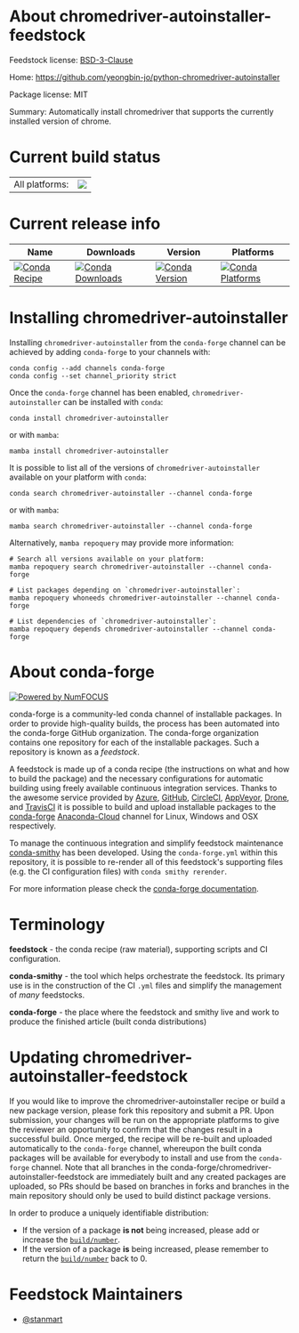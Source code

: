 About chromedriver-autoinstaller-feedstock
==========================================

Feedstock license: [BSD-3-Clause](https://github.com/conda-forge/chromedriver-autoinstaller-feedstock/blob/main/LICENSE.txt)

Home: https://github.com/yeongbin-jo/python-chromedriver-autoinstaller

Package license: MIT

Summary: Automatically install chromedriver that supports the currently installed version of chrome.

Current build status
====================


<table><tr><td>All platforms:</td>
    <td>
      <a href="https://dev.azure.com/conda-forge/feedstock-builds/_build/latest?definitionId=18145&branchName=main">
        <img src="https://dev.azure.com/conda-forge/feedstock-builds/_apis/build/status/chromedriver-autoinstaller-feedstock?branchName=main">
      </a>
    </td>
  </tr>
</table>

Current release info
====================

| Name | Downloads | Version | Platforms |
| --- | --- | --- | --- |
| [![Conda Recipe](https://img.shields.io/badge/recipe-chromedriver--autoinstaller-green.svg)](https://anaconda.org/conda-forge/chromedriver-autoinstaller) | [![Conda Downloads](https://img.shields.io/conda/dn/conda-forge/chromedriver-autoinstaller.svg)](https://anaconda.org/conda-forge/chromedriver-autoinstaller) | [![Conda Version](https://img.shields.io/conda/vn/conda-forge/chromedriver-autoinstaller.svg)](https://anaconda.org/conda-forge/chromedriver-autoinstaller) | [![Conda Platforms](https://img.shields.io/conda/pn/conda-forge/chromedriver-autoinstaller.svg)](https://anaconda.org/conda-forge/chromedriver-autoinstaller) |

Installing chromedriver-autoinstaller
=====================================

Installing `chromedriver-autoinstaller` from the `conda-forge` channel can be achieved by adding `conda-forge` to your channels with:

```
conda config --add channels conda-forge
conda config --set channel_priority strict
```

Once the `conda-forge` channel has been enabled, `chromedriver-autoinstaller` can be installed with `conda`:

```
conda install chromedriver-autoinstaller
```

or with `mamba`:

```
mamba install chromedriver-autoinstaller
```

It is possible to list all of the versions of `chromedriver-autoinstaller` available on your platform with `conda`:

```
conda search chromedriver-autoinstaller --channel conda-forge
```

or with `mamba`:

```
mamba search chromedriver-autoinstaller --channel conda-forge
```

Alternatively, `mamba repoquery` may provide more information:

```
# Search all versions available on your platform:
mamba repoquery search chromedriver-autoinstaller --channel conda-forge

# List packages depending on `chromedriver-autoinstaller`:
mamba repoquery whoneeds chromedriver-autoinstaller --channel conda-forge

# List dependencies of `chromedriver-autoinstaller`:
mamba repoquery depends chromedriver-autoinstaller --channel conda-forge
```


About conda-forge
=================

[![Powered by
NumFOCUS](https://img.shields.io/badge/powered%20by-NumFOCUS-orange.svg?style=flat&colorA=E1523D&colorB=007D8A)](https://numfocus.org)

conda-forge is a community-led conda channel of installable packages.
In order to provide high-quality builds, the process has been automated into the
conda-forge GitHub organization. The conda-forge organization contains one repository
for each of the installable packages. Such a repository is known as a *feedstock*.

A feedstock is made up of a conda recipe (the instructions on what and how to build
the package) and the necessary configurations for automatic building using freely
available continuous integration services. Thanks to the awesome service provided by
[Azure](https://azure.microsoft.com/en-us/services/devops/), [GitHub](https://github.com/),
[CircleCI](https://circleci.com/), [AppVeyor](https://www.appveyor.com/),
[Drone](https://cloud.drone.io/welcome), and [TravisCI](https://travis-ci.com/)
it is possible to build and upload installable packages to the
[conda-forge](https://anaconda.org/conda-forge) [Anaconda-Cloud](https://anaconda.org/)
channel for Linux, Windows and OSX respectively.

To manage the continuous integration and simplify feedstock maintenance
[conda-smithy](https://github.com/conda-forge/conda-smithy) has been developed.
Using the ``conda-forge.yml`` within this repository, it is possible to re-render all of
this feedstock's supporting files (e.g. the CI configuration files) with ``conda smithy rerender``.

For more information please check the [conda-forge documentation](https://conda-forge.org/docs/).

Terminology
===========

**feedstock** - the conda recipe (raw material), supporting scripts and CI configuration.

**conda-smithy** - the tool which helps orchestrate the feedstock.
                   Its primary use is in the construction of the CI ``.yml`` files
                   and simplify the management of *many* feedstocks.

**conda-forge** - the place where the feedstock and smithy live and work to
                  produce the finished article (built conda distributions)


Updating chromedriver-autoinstaller-feedstock
=============================================

If you would like to improve the chromedriver-autoinstaller recipe or build a new
package version, please fork this repository and submit a PR. Upon submission,
your changes will be run on the appropriate platforms to give the reviewer an
opportunity to confirm that the changes result in a successful build. Once
merged, the recipe will be re-built and uploaded automatically to the
`conda-forge` channel, whereupon the built conda packages will be available for
everybody to install and use from the `conda-forge` channel.
Note that all branches in the conda-forge/chromedriver-autoinstaller-feedstock are
immediately built and any created packages are uploaded, so PRs should be based
on branches in forks and branches in the main repository should only be used to
build distinct package versions.

In order to produce a uniquely identifiable distribution:
 * If the version of a package **is not** being increased, please add or increase
   the [``build/number``](https://docs.conda.io/projects/conda-build/en/latest/resources/define-metadata.html#build-number-and-string).
 * If the version of a package **is** being increased, please remember to return
   the [``build/number``](https://docs.conda.io/projects/conda-build/en/latest/resources/define-metadata.html#build-number-and-string)
   back to 0.

Feedstock Maintainers
=====================

* [@stanmart](https://github.com/stanmart/)

